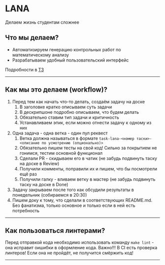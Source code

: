 # LANA
Делаем жизнь студентам сложнее

## Что мы делаем?

* Автоматизируем генерацию контрольных работ по математическому анализу
* Разрабатываем удобный пользовательский интерфейс
  
Подробности в [ТЗ](https://vk.com/doc406828462_649201595?hash=vxHIHzlxB9sMqWpJzrXDGuT9h9CbGVzFCkB0a0DFwRD&dl=SmnL0zNQL1VZc3PkwaT8EbpxureIP29Nbdykbfas3j0)

___

## Как мы это делаем (workflow)?

1. Перед тем как начать что-то делать, создаём задачу на доске
    1. В заголовке кратко описываем суть задачи
    2. В дескрипшоне подробно описываем, что будем делать
    3. Обязательно ставим тип задачи и критичность
    4. Устанавливаем эпик, если можно отнести задачу к одному из них
2. Одна задача - одна ветка - один пул реквест
    1. Ветка должна называться в формате `task-lana-<номер таски>-<описание по усмотрению (опционально)>`
    2. Обязательно пишем тесты на свой код! Сильно за покрытием не гонимся, тестим основной функционал
    3. Сделали PR - скидываем его в чатик (не забудь подвинуть таску на доске в Review)
    4. Получили комменты, поправили их и пишем, что бы посмотрели ещё раз
    5. Получили галку - вливаем ветку в мастер (не забудь подвинуть таску на доске в Done)
3. Задачу закрываем после того как обсудили результаты в понедельник (собираемся в 20:30)
4. Пишем доку к тому, что сделали в соответствующих README.md. Без фанатизма, только основное и только если в ней есть потребность

___

## Как пользоваться линтерами?

Перед отправкой кода необходимо использовать команду `make lint` - она исправит оишибки в оформление кода.
Важно!!! В CI есть проверка линтеров! Если она не пройдёт, не получится смёржить код!

___
